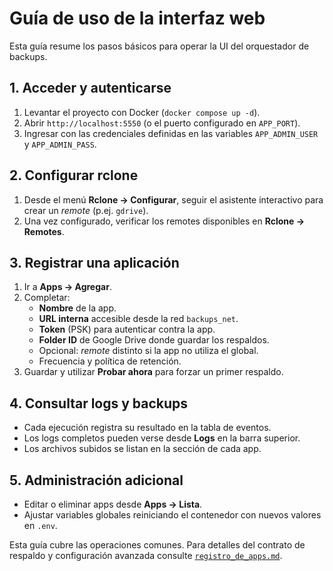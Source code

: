# Guía de uso de la interfaz web

Esta guía resume los pasos básicos para operar la UI del orquestador de backups.

## 1. Acceder y autenticarse
1. Levantar el proyecto con Docker (`docker compose up -d`).
2. Abrir `http://localhost:5550` (o el puerto configurado en `APP_PORT`).
3. Ingresar con las credenciales definidas en las variables `APP_ADMIN_USER` y `APP_ADMIN_PASS`.

## 2. Configurar rclone
1. Desde el menú **Rclone → Configurar**, seguir el asistente interactivo para crear un *remote* (p.ej. `gdrive`).
2. Una vez configurado, verificar los remotes disponibles en **Rclone → Remotes**.

## 3. Registrar una aplicación
1. Ir a **Apps → Agregar**.
2. Completar:
   - **Nombre** de la app.
   - **URL interna** accesible desde la red `backups_net`.
   - **Token** (PSK) para autenticar contra la app.
   - **Folder ID** de Google Drive donde guardar los respaldos.
   - Opcional: *remote* distinto si la app no utiliza el global.
   - Frecuencia y política de retención.
3. Guardar y utilizar **Probar ahora** para forzar un primer respaldo.

## 4. Consultar logs y backups
- Cada ejecución registra su resultado en la tabla de eventos.
- Los logs completos pueden verse desde **Logs** en la barra superior.
- Los archivos subidos se listan en la sección de cada app.

## 5. Administración adicional
- Editar o eliminar apps desde **Apps → Lista**.
- Ajustar variables globales reiniciando el contenedor con nuevos valores en `.env`.

Esta guía cubre las operaciones comunes. Para detalles del contrato de respaldo y configuración avanzada consulte [`registro_de_apps.md`](registro_de_apps.md).
